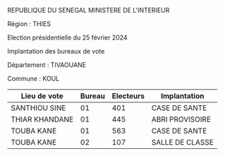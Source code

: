 REPUBLIQUE DU SENEGAL MINISTERE DE L'INTERIEUR

Région : THIES

Election présidentielle du 25 février 2024

Implantation des bureaux de vote

Département : TIVAOUANE

Commune : KOUL

| Lieu de vote | Bureau | Electeurs | Implantation |
| - | - | - | - |
| SANTHIOU SINE | 01 | 401 | CASE DE SANTE |
| THIAR KHANDANE | 01 | 445 | ABRI PROVISOIRE |
| TOUBA KANE | 01 | 563 | CASE DE SANTE |
| TOUBA KANE | 02 | 107 | SALLE DE CLASSE |

<!-- PageNumber="5/28" -->
